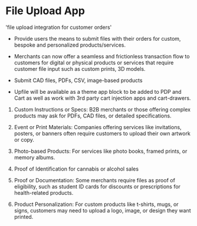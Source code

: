 # File Upload App

'file upload integration for customer orders'

- Provide users the means to submit files with their orders for custom, bespoke and personalized products/services.

- Merchants can now offer a seamless and frictionless transaction flow to customers for digital or physical products or services that require customer file input such as custom prints, 3D models.

- Submit CAD files, PDFs, CSV, image-based products

- Upfile will be available as a theme app block to be added to PDP and Cart as well as work with 3rd party cart injection apps and cart-drawers.

1. Custom Instructions or Specs: B2B merchants or those offering complex products may ask for PDFs, CAD files, or detailed specifications.

2. Event or Print Materials: Companies offering services like invitations, posters, or banners often require customers to upload their own artwork or copy.

3. Photo-based Products: For services like photo books, framed prints, or memory albums.

4. Proof of Identification for cannabis or alcohol sales

5. Proof or Documentation: Some merchants require files as proof of eligibility, such as student ID cards for discounts or prescriptions for health-related products.

6. Product Personalization: For custom products like t-shirts, mugs, or signs, customers may need to upload a logo, image, or design they want printed.
